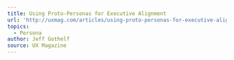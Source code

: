 ```yaml
---
title: Using Proto-Personas for Executive Alignment
url: 'http://uxmag.com/articles/using-proto-personas-for-executive-alignment'
topics:
  - Persona
author: Jeff Gothelf
source: UX Magazine
---
```


